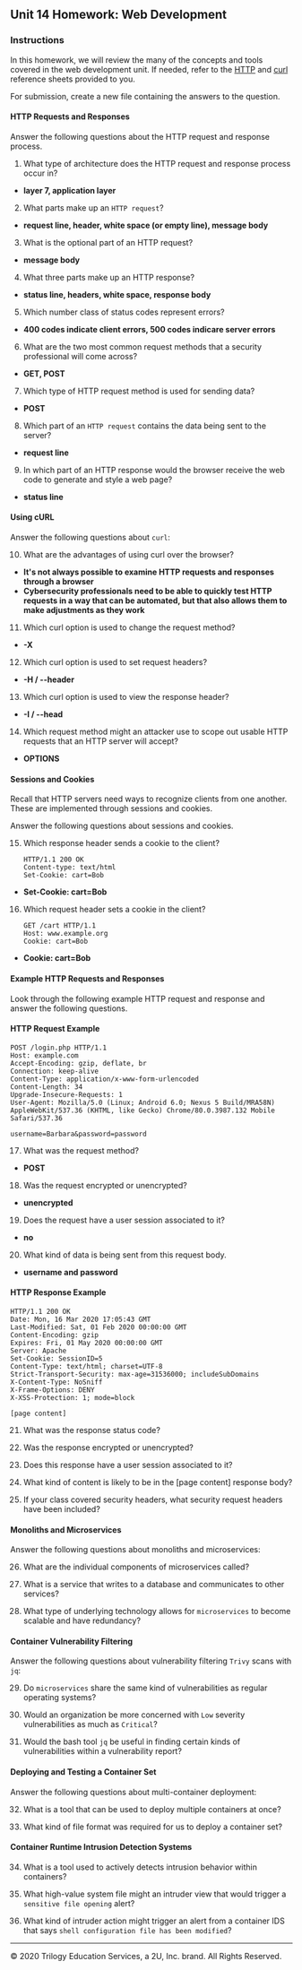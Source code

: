 ## Unit 14 Homework: Web Development

### Instructions

In this homework, we will review the many of the concepts and tools covered in the web development unit. If needed, refer to the [HTTP](./HTTP_Reference.md) and [curl](./cURL_Reference.md) reference sheets provided to you.

For submission, create a new file containing the answers to the question.

#### HTTP Requests and Responses

Answer the following questions about the HTTP request and response process.

1. What type of architecture does the HTTP request and response process occur in?
  - **layer 7, application layer**

2. What parts make up an `HTTP request`?
  - **request line, header, white space (or empty line), message body**

3. What is the optional part of an HTTP request?
  - **message body**

4. What three parts make up an HTTP response?
  - **status line, headers, white space, response body**

5. Which number class of status codes represent errors?
  - **400 codes indicate client errors, 500 codes indicare server errors**

6. What are the two most common request methods that a security professional will come across?
  - **GET, POST**
  
7. Which type of HTTP request method is used for sending data?
  - **POST**

8. Which part of an `HTTP request` contains the data being sent to the server?
  - **request line**

9. In which part of an HTTP response would the browser receive the web code to generate and style a web page?
  - **status line**

#### Using cURL

Answer the following questions about `curl`:

10. What are the advantages of using curl over the browser?
  - **It's not always possible to examine HTTP requests and responses through a browser**
  - **Cybersecurity professionals need to be able to quickly test HTTP requests in a way that can be automated, but that also allows them to make adjustments as they work**

11. Which curl option is used to change the request method?
  - **-X**

12. Which curl option is used to set request headers?
  - **-H / --header**

13. Which curl option is used to view the response header?
  - **-I / --head**

14. Which request method might an attacker use to scope out usable HTTP requests that an HTTP server will accept?
  - **OPTIONS**
  
#### Sessions and Cookies

Recall that HTTP servers need ways to recognize clients from one another. These are implemented through sessions and cookies.

Answer the following questions about sessions and cookies.

15. Which response header sends a cookie to the client?

    ```HTTP
    HTTP/1.1 200 OK
    Content-type: text/html
    Set-Cookie: cart=Bob
    ```
  - **Set-Cookie: cart=Bob**

16. Which request header sets a cookie in the client?

    ```HTTP
    GET /cart HTTP/1.1
    Host: www.example.org
    Cookie: cart=Bob
    ```
  - **Cookie: cart=Bob**

#### Example HTTP Requests and Responses

Look through the following example HTTP request and response and answer the following questions.

#### HTTP Request Example

```HTTP
POST /login.php HTTP/1.1
Host: example.com
Accept-Encoding: gzip, deflate, br
Connection: keep-alive
Content-Type: application/x-www-form-urlencoded
Content-Length: 34
Upgrade-Insecure-Requests: 1
User-Agent: Mozilla/5.0 (Linux; Android 6.0; Nexus 5 Build/MRA58N) AppleWebKit/537.36 (KHTML, like Gecko) Chrome/80.0.3987.132 Mobile Safari/537.36

username=Barbara&password=password
```

17. What was the request method?
  - **POST**

18. Was the request encrypted or unencrypted?
  - **unencrypted**
  
19. Does the request have a user session associated to it?
  - **no**
  
20. What kind of data is being sent from this request body.
  - **username and password**
  
#### HTTP Response Example

```HTTP
HTTP/1.1 200 OK
Date: Mon, 16 Mar 2020 17:05:43 GMT
Last-Modified: Sat, 01 Feb 2020 00:00:00 GMT
Content-Encoding: gzip
Expires: Fri, 01 May 2020 00:00:00 GMT
Server: Apache
Set-Cookie: SessionID=5
Content-Type: text/html; charset=UTF-8
Strict-Transport-Security: max-age=31536000; includeSubDomains
X-Content-Type: NoSniff
X-Frame-Options: DENY
X-XSS-Protection: 1; mode=block

[page content]
```

21. What was the response status code?

22. Was the response encrypted or unencrypted?

23. Does this response have a user session associated to it?

24. What kind of content is likely to be in the [page content] response body?

25. If your class covered security headers, what security request headers have been included?

#### Monoliths and Microservices

Answer the following questions about monoliths and microservices:

26. What are the individual components of microservices called?

27. What is a service that writes to a database and communicates to other services?

28. What type of underlying technology allows for `microservices` to become scalable and have redundancy?

#### Container Vulnerability Filtering

Answer the following questions about vulnerability filtering `Trivy` scans with `jq`:

29. Do `microservices` share the same kind of vulnerabilities as regular operating systems?

30. Would an organization be more concerned with `Low` severity vulnerabilities as much as `Critical`?

31. Would the bash tool `jq` be useful in finding certain kinds of vulnerabilities within a vulnerability report?

#### Deploying and Testing a Container Set

Answer the following questions about multi-container deployment:

32. What is a tool that can be used to deploy multiple containers at once?

33. What kind of file format was required for us to deploy a container set?

#### Container Runtime Intrusion Detection Systems

34. What is a tool used to actively detects intrusion behavior within containers?

35. What high-value system file might an intruder view that would trigger a `sensitive file opening` alert?

36. What kind of intruder action might trigger an alert from a container IDS that says `shell configuration file has been modified`?

---

© 2020 Trilogy Education Services, a 2U, Inc. brand. All Rights Reserved.
